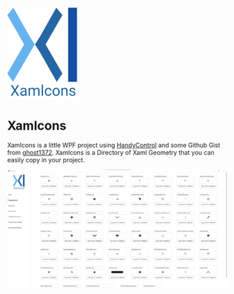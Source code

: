 ![XamIcons](https://github.com/Yopler/XamIcons/blob/main/Xamlcons/XamIcons.png)
# XamIcons
XamIcons is a little WPF project using [HandyControl](https://github.com/handyOrg/HandyControl) and some Github Gist from [ghost1372](https://github.com/ghost1372).
XamIcons is a Directory of Xaml Geometry that you can easily copy in your project.

![Screen](https://github.com/Yopler/XamIcons/blob/main/Xamlcons/Images/Screenshot%20XamIcons.png)
